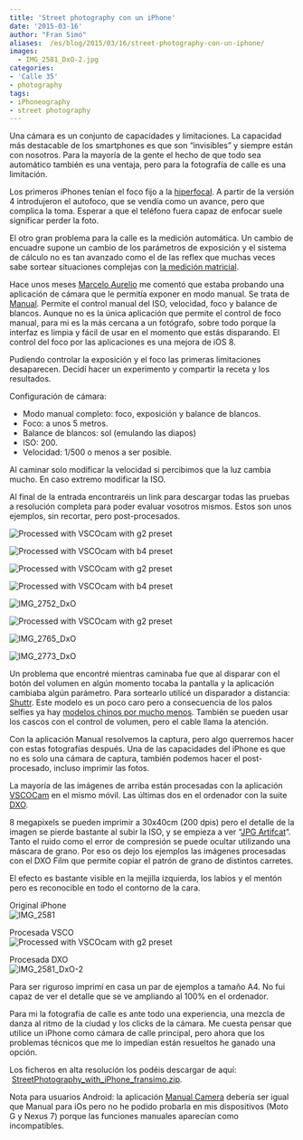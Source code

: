 ```yaml
---
title: 'Street photography con un iPhone'
date: '2015-03-16'
author: "Fran Simó"
aliases:  /es/blog/2015/03/16/street-photography-con-un-iphone/
images:
  - IMG_2581_DxO-2.jpg
categories:
- 'Calle 35'
- photography
tags:
- iPhoneography 
- street photography
---
```


Una cámara es un conjunto de capacidades y limitaciones. La capacidad más destacable de los smartphones es que son “invisibles” y siempre están con nosotros. Para la mayoría de la gente el hecho de que todo sea automático también es una ventaja, pero para la fotografía de calle es una limitación.

Los primeros iPhones tenían el foco fijo a la [hiperfocal](http://es.wikipedia.org/wiki/Distancia_hiperfocal). A partir de la versión 4 introdujeron el autofoco, que se vendía como un avance, pero que complica la toma. Esperar a que el teléfono fuera capaz de enfocar suele significar perder la foto.

El otro gran problema para la calle es la medición automática. Un cambio de encuadre supone un cambio de los parámetros de exposición y el sistema de cálculo no es tan avanzado como el de las reflex que muchas veces sabe sortear situaciones complejas con [la medición matricial](http://en.wikipedia.org/wiki/Metering_mode#Multi-zone_metering).

Hace unos meses [Marcelo Aurelio](http://www.marceloaurelio.com/) me comentó que estaba probando una aplicación de cámara que le permitía exponer en modo manual. Se trata de [Manual](http://shootmanual.co/?utm_source=fransimo "Manual"). Permite el control manual del ISO, velocidad, foco y balance de blancos. Aunque no es la única aplicación que permite el control de foco manual, para mi es la más cercana a un fotógrafo, sobre todo porque la interfaz es limpia y fácil de usar en el momento que estás disparando. El control del foco por las aplicaciones es una mejora de iOS 8.

Pudiendo controlar la exposición y el foco las primeras limitaciones desaparecen. Decidí hacer un experimento y compartir la receta y los resultados.

Configuración de cámara:

-   Modo manual completo: foco, exposición y balance de blancos.
-   Foco: a unos 5 metros.
-   Balance de blancos: sol (emulando las diapos)
-   ISO: 200.
-   Velocidad: 1/500 o menos a ser posible.

Al caminar solo modificar la velocidad si percibimos que la luz cambia mucho. En caso extremo modificar la ISO.

Al final de la entrada encontraréis un link para descargar todas las pruebas a resolución completa para poder evaluar vosotros mismos. Estos son unos ejemplos, sin recortar, pero post-procesados.

![Processed with VSCOcam with g2 preset](IMG_2845.jpg)

![Processed with VSCOcam with b4 preset](IMG_2836.jpg)

![Processed with VSCOcam with g2 preset](IMG_2860.jpg)

![Processed with VSCOcam with b4 preset](IMG_2817.jpg)

![IMG_2752_DxO](IMG_2752_DxO.jpg)

![Processed with VSCOcam with g2 preset](IMG_2871.jpg)

![IMG_2765_DxO](IMG_2765_DxO.jpg)

![IMG_2773_DxO](IMG_2773_DxO.jpg)

Un problema que encontré mientras caminaba fue que al disparar con el botón del volumen en algún momento tocaba la pantalla y la aplicación cambiaba algún parámetro. Para sortearlo utilicé un disparador a distancia: [Shuttr](http://www.amazon.es/gp/product/B00JK5OW8C?ie=UTF8&camp=3714&creative=25246&creativeASIN=B00JK5OW8C&linkCode=shr&tag=justpictures-21&=wireless&qid=1426419441&sr=1-1&keywords=Muku+Shuttr). Este modelo es un poco caro pero a consecuencia de los palos selfies ya hay [modelos chinos por mucho menos](http://www.amazon.es/gp/product/5891092824?ie=UTF8&camp=3714&creative=25246&creativeASIN=5891092824&linkCode=shr&tag=justpictures-21&qid=1426419298&sr=8-6&keywords=shutter+iphone). También se pueden usar los cascos con el control de volumen, pero el cable llama la atención.

Con la aplicación Manual resolvemos la captura, pero algo querremos hacer con estas fotografías después. Una de las capacidades del iPhone es que no es solo una cámara de captura, también podemos hacer el post-procesado, incluso imprimir las fotos.

La mayoría de las imágenes de arriba están procesadas con la aplicación [VSCOCam](http://vsco.co/vscocam?utm_source=fransimo) en el mismo móvil. Las últimas dos en el ordenador con la suite [DXO](http://www.dxo.com/?utm_source=fransimo).

8 megapixels se pueden imprimir a 30x40cm (200 dpis) pero el detalle de la imagen se pierde bastante al subir la ISO, y se empieza a ver “[JPG Artifcat](http://es.wikipedia.org/wiki/Artefacto_de_compresi%C3%B3n)“. Tanto el ruido como el error de compresión se puede ocultar utilizando una máscara de grano. Por eso os dejo los ejemplos las imágenes procesadas con el DXO Film que permite copiar el patrón de grano de distintos carretes.

El efecto es bastante visible en la mejilla izquierda, los labios y el mentón pero es reconocible en todo el contorno de la cara.

Original iPhone  
![IMG_2581](IMG_2581.jpg)

Procesada VSCO  
![Processed with VSCOcam with g2 preset](IMG_28451.jpg)

Procesada DXO  
![IMG_2581_DxO-2](IMG_2581_DxO-2.jpg)

Para ser riguroso imprimí en casa un par de ejemplos a tamaño A4. No fui capaz de ver el detalle que se ve ampliando al 100% en el ordenador.

Para mi la fotografía de calle es ante todo una experiencia, una mezcla de danza al ritmo de la ciudad y los clicks de la cámara. Me cuesta pensar que utilice un iPhone como cámara de calle principal, pero ahora que los problemas técnicos que me lo impedían están resueltos he ganado una opción.

Los ficheros en alta resolución los podéis descargar de aquí:  [StreetPhotography\_with\_iPhone\_fransimo.zip](http://entregas.fransimo.info/calle35/StreetPhotography_with_iPhone_fransimo.zip "Ejemplos Street con iPhone").

Nota para usuarios Android: la aplicación [Manual Camera](https://play.google.com/store/apps/details?id=pl.vipek.camera2&hl=en) debería ser igual que Manual para iOs pero no he podido probarla en mis dispositivos (Moto G y Nexus 7) porque las funciones manuales aparecían como incompatibles.